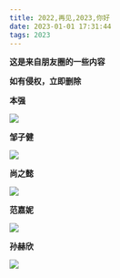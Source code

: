 ```yaml
---
title: 2022,再见,2023,你好
date: 2023-01-01 17:31:44
tags: 2023
---
```


**这是来自朋友圈的一些内容**

**如有侵权，立即删除**

**本强**

![](https://pic.imgdb.cn/item/63b26ccb5d94efb26fcb87ac.png)

**邹子健**

![](https://pic.imgdb.cn/item/63b26d545d94efb26fcc3850.png)

<!-- more -->

**尚之懿**

![](https://pic.imgdb.cn/item/63b26d935d94efb26fcc8666.png)

**范嘉妮**

![](https://pic.imgdb.cn/item/63b26e0f5d94efb26fcd1d2c.png)

**孙赫欣**

![](https://pic.imgdb.cn/item/63b26e795d94efb26fcda521.png)
